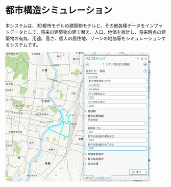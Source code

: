 # 都市構造シミュレーション

本システムは、3D都市モデルの建築物モデルと、その他各種データをインプットデータとして、将来の建築物の建て替え、人口、地価を推計し、将来時点の建築物の有無、用途、高さ、個人の居住地、ゾーンの地価等をシミュレーションするシステムです。

![](resources/index.png)

